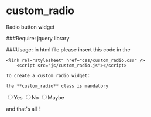# custom_radio
Radio button widget


###Require:
jquery library

###Usage:
in html file please insert this code in the <head>
```
<link rel="stylesheet" href="css/custom_radio.css" />
    <script src="js/custom_radio.js"></script>

To create a custom radio widget:

the **custom_radio** class is mandatory
```
<div class="custom_radio">
    <input type="radio" name="choice" value="yes"/><label>Yes</label>
    <input type="radio" name="choice" value="no"/><label>No</label>
    <input type="radio" name="choice" value="maybe"/><label>Maybe</label>
</div>

and that's all !